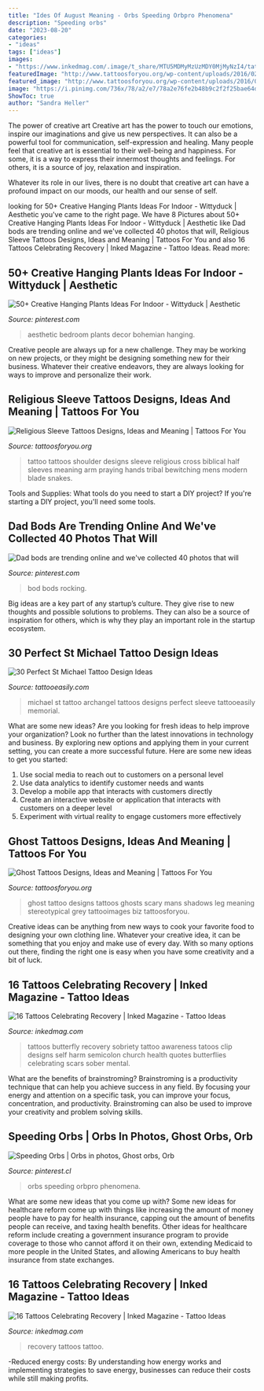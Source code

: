 ```yaml
---
title: "Ides Of August Meaning - Orbs Speeding Orbpro Phenomena"
description: "Speeding orbs"
date: "2023-08-20"
categories:
- "ideas"
tags: ["ideas"]
images:
- "https://www.inkedmag.com/.image/t_share/MTU5MDMyMzUzMDY0MjMyNzI4/tattoo-we-live-with-the-scars-we-choose.jpg"
featuredImage: "http://www.tattoosforyou.org/wp-content/uploads/2016/02/Ghost-Tattoo-Designs.jpg"
featured_image: "http://www.tattoosforyou.org/wp-content/uploads/2016/02/Ghost-Tattoo-Designs.jpg"
image: "https://i.pinimg.com/736x/78/a2/e7/78a2e76fe2b48b9c2f2f25bae64de93e.jpg"
ShowToc: true
author: "Sandra Heller"
---
```



The power of creative art
Creative art has the power to touch our emotions, inspire our imaginations and give us new perspectives. It can also be a powerful tool for communication, self-expression and healing.
Many people feel that creative art is essential to their well-being and happiness. For some, it is a way to express their innermost thoughts and feelings. For others, it is a source of joy, relaxation and inspiration.

Whatever its role in our lives, there is no doubt that creative art can have a profound impact on our moods, our health and our sense of self.

	

		
looking for 50+ Creative Hanging Plants Ideas For Indoor - Wittyduck | Aesthetic you've came to the right page. We have 8 Pictures about 50+ Creative Hanging Plants Ideas For Indoor - Wittyduck | Aesthetic like Dad bods are trending online and we&#039;ve collected 40 photos that will, Religious Sleeve Tattoos Designs, Ideas and Meaning | Tattoos For You and also 16 Tattoos Celebrating Recovery | Inked Magazine - Tattoo Ideas. Read more:
		
    
## 50+ Creative Hanging Plants Ideas For Indoor - Wittyduck | Aesthetic

<img loading=lazy src="https://i.pinimg.com/736x/cc/86/b1/cc86b16a7168fd3449c9bf6c4148d171.jpg" onerror="this.onerror=null;this.src='https://tse4.mm.bing.net/th?id=OIP.yr52nTJz0ti2_jpIk10ocAHaJQ&amp;pid=15.1';" alt="50+ Creative Hanging Plants Ideas For Indoor - Wittyduck | Aesthetic">

_Source: pinterest.com_

>aesthetic bedroom plants decor bohemian hanging. 

	

Creative people are always up for a new challenge. They may be working on new projects, or they might be designing something new for their business. Whatever their creative endeavors, they are always looking for ways to improve and personalize their work.

    
## Religious Sleeve Tattoos Designs, Ideas And Meaning | Tattoos For You

<img loading=lazy src="https://www.tattoosforyou.org/wp-content/uploads/2017/08/Religious-Half-Sleeve-Tattoos.jpg" onerror="this.onerror=null;this.src='https://tse1.mm.bing.net/th?id=OIP.dT7tD7OJF2x__sXmRneM0gHaJ4&amp;pid=15.1';" alt="Religious Sleeve Tattoos Designs, Ideas and Meaning | Tattoos For You">

_Source: tattoosforyou.org_

>tattoo tattoos shoulder designs sleeve religious cross biblical half sleeves meaning arm praying hands tribal bewitching mens modern blade snakes. 

	

Tools and Supplies: What tools do you need to start a DIY project?
If you're starting a DIY project, you'll need some tools.

    
## Dad Bods Are Trending Online And We&#039;ve Collected 40 Photos That Will

<img loading=lazy src="https://i.pinimg.com/736x/97/40/73/974073e4f378f600510eb9fe6741326a.jpg" onerror="this.onerror=null;this.src='https://tse1.mm.bing.net/th?id=OIP.g2w1Jlg-u6fvLdDG4gbcHQHaLH&amp;pid=15.1';" alt="Dad bods are trending online and we&#039;ve collected 40 photos that will">

_Source: pinterest.com_

>bod bods rocking. 

	

Big ideas are a key part of any startup’s culture. They give rise to new thoughts and possible solutions to problems. They can also be a source of inspiration for others, which is why they play an important role in the startup ecosystem.

    
## 30 Perfect St Michael Tattoo Design Ideas

<img loading=lazy src="http://www.tattooeasily.com/wp-content/uploads/2014/10/st-michael-tattoo-design-ideas.jpg" onerror="this.onerror=null;this.src='https://tse4.mm.bing.net/th?id=OIP.i9j2C0-miYM1gqfAGY0BmAHaJW&amp;pid=15.1';" alt="30 Perfect St Michael Tattoo Design Ideas">

_Source: tattooeasily.com_

>michael st tattoo archangel tattoos designs perfect sleeve tattooeasily memorial. 

	

What are some new ideas?
Are you looking for fresh ideas to help improve your organization? Look no further than the latest innovations in technology and business. By exploring new options and applying them in your current setting, you can create a more successful future. Here are some new ideas to get you started: 
1. Use social media to reach out to customers on a personal level 
2. Use data analytics to identify customer needs and wants 
3. Develop a mobile app that interacts with customers directly 
4. Create an interactive website or application that interacts with customers on a deeper level 
5. Experiment with virtual reality to engage customers more effectively 

    
## Ghost Tattoos Designs, Ideas And Meaning | Tattoos For You

<img loading=lazy src="http://www.tattoosforyou.org/wp-content/uploads/2016/02/Ghost-Tattoo-Designs.jpg" onerror="this.onerror=null;this.src='https://tse1.mm.bing.net/th?id=OIP.0IQsm5ZX7V4MQRGEkJ_BOgHaLB&amp;pid=15.1';" alt="Ghost Tattoos Designs, Ideas and Meaning | Tattoos For You">

_Source: tattoosforyou.org_

>ghost tattoo designs tattoos ghosts scary mans shadows leg meaning stereotypical grey tattooimages biz tattoosforyou. 

	

Creative ideas can be anything from new ways to cook your favorite food to designing your own clothing line. Whatever your creative idea, it can be something that you enjoy and make use of every day. With so many options out there, finding the right one is easy when you have some creativity and a bit of luck.

    
## 16 Tattoos Celebrating Recovery | Inked Magazine - Tattoo Ideas

<img loading=lazy src="https://www.inkedmag.com/.image/ar_3:2%2Cc_limit%2Ccs_srgb%2Cfl_progressive%2Cq_auto:good%2Cw_700/MTU5MDMyMzUzMzMzNDU0NjE2/butterfly-recovery-tattoo.jpg" onerror="this.onerror=null;this.src='https://tse1.mm.bing.net/th?id=OIP.ljCVppyHOTv0Hsgt7Au1WgAAAA&amp;pid=15.1';" alt="16 Tattoos Celebrating Recovery | Inked Magazine - Tattoo Ideas">

_Source: inkedmag.com_

>tattoos butterfly recovery sobriety tattoo awareness tatoos clip designs self harm semicolon church health quotes butterflies celebrating scars sober mental. 

	

What are the benefits of brainstroming?
Brainstroming is a productivity technique that can help you achieve success in any field. By focusing your energy and attention on a specific task, you can improve your focus, concentration, and productivity. Brainstroming can also be used to improve your creativity and problem solving skills.

    
## Speeding Orbs | Orbs In Photos, Ghost Orbs, Orb

<img loading=lazy src="https://i.pinimg.com/736x/78/a2/e7/78a2e76fe2b48b9c2f2f25bae64de93e.jpg" onerror="this.onerror=null;this.src='https://tse4.mm.bing.net/th?id=OIP.O5C9IBxX2WJ5x43Seuq4UQHaKt&amp;pid=15.1';" alt="Speeding Orbs | Orbs in photos, Ghost orbs, Orb">

_Source: pinterest.cl_

>orbs speeding orbpro phenomena. 

	

What are some new ideas that you come up with?
Some new ideas for healthcare reform come up with things like increasing the amount of money people have to pay for health insurance, capping out the amount of benefits people can receive, and taxing health benefits. Other ideas for healthcare reform include creating a government insurance program to provide coverage to those who cannot afford it on their own, extending Medicaid to more people in the United States, and allowing Americans to buy health insurance from state exchanges.

    
## 16 Tattoos Celebrating Recovery | Inked Magazine - Tattoo Ideas

<img loading=lazy src="https://www.inkedmag.com/.image/t_share/MTU5MDMyMzUzMDY0MjMyNzI4/tattoo-we-live-with-the-scars-we-choose.jpg" onerror="this.onerror=null;this.src='https://tse1.mm.bing.net/th?id=OIP.b0mI6sUpS0Ikh_qzrS7-mAHaHa&amp;pid=15.1';" alt="16 Tattoos Celebrating Recovery | Inked Magazine - Tattoo Ideas">

_Source: inkedmag.com_

>recovery tattoos tattoo. 

	

-Reduced energy costs: By understanding how energy works and implementing strategies to save energy, businesses can reduce their costs while still making profits.

